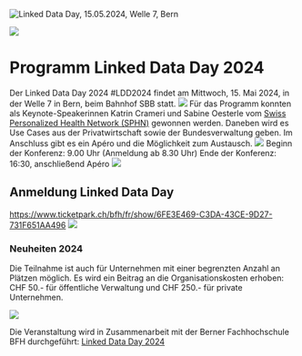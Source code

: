 ![Linked Data Day, 15.05.2024, Welle 7, Bern](/static-assets/img/linked-data-day-2024-fr.png)

![   ](/static-assets/img/white-space-2.jpg)

# Programm Linked Data Day 2024

Der Linked Data Day 2024 #LDD2024 findet am Mittwoch, 15. Mai 2024, in der Welle 7 in Bern, beim Bahnhof SBB statt.
![   ](/static-assets/img/white-space-2.jpg)
Für das Programm konnten als Keynote-Speakerinnen Katrin Crameri und Sabine Oesterle vom [Swiss Personalized Health Network (SPHN)](https://sphn.ch/de/home/) gewonnen werden.
Daneben wird es Use Cases aus der Privatwirtschaft sowie der Bundesverwaltung geben.
Im Anschluss gibt es ein Apéro und die Möglichkeit zum Austausch.
![   ](/static-assets/img/white-space-2.jpg)
Beginn der Konferenz: 9.00 Uhr (Anmeldung ab 8.30 Uhr)
Ende der Konferenz: 16:30, anschließend Apéro
![   ](/static-assets/img/white-space-2.jpg)

## Anmeldung Linked Data Day
https://www.ticketpark.ch/bfh/fr/show/6FE3E469-C3DA-43CE-9D27-731F651AA496
![   ](/static-assets/img/white-space-2.jpg)
### Neuheiten 2024

Die Teilnahme ist auch für Unternehmen mit einer begrenzten Anzahl an Plätzen möglich.
Es wird ein Beitrag an die Organisationskosten erhoben: CHF 50.- für öffentliche Verwaltung und CHF 250.- für private Unternehmen.

![   ](/static-assets/img/white-space-2.jpg)

Die Veranstaltung wird in Zusammenarbeit mit der Berner Fachhochschule BFH durchgeführt: [Linked Data Day 2024](https://www.bfh.ch/de/aktuell/fachveranstaltungen/linked-data-day-2024/)
